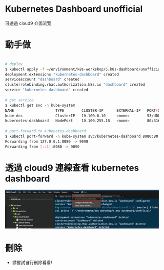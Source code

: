 # Kubernetes Dashboard unofficial

可透過 cloud9 介面流覽

# 動手做

```bash

# deploy
$ kubectl apply -f ~/environment/k8s-workshop/5.k8s-dashboard/unofficial/
deployment.extensions "kubernetes-dashboard" created
serviceaccount "dashboard" created
clusterrolebinding.rbac.authorization.k8s.io "dashboard" created
service "kubernetes-dashboard" created

# get service
$ kubectl get svc -n kube-system
NAME                   TYPE        CLUSTER-IP      EXTERNAL-IP   PORT(S)         AGE
kube-dns               ClusterIP   10.100.0.10     <none>        53/UDP,53/TCP   22h
kubernetes-dashboard   NodePort    10.100.255.18   <none>        80:31634/TCP    27s

# port-forward to kubenetes-dashboard
$ kubectl port-forward -n kube-system svc/kubernetes-dashboard 8080:80
Forwarding from 127.0.0.1:8080 -> 9090
Forwarding from [::1]:8080 -> 9090

```

# 透過 cloud9 連線查看 kubernetes dashboard

![](cloud9-preview-app.png)


# 刪除

-  請嘗試自行刪除看看!